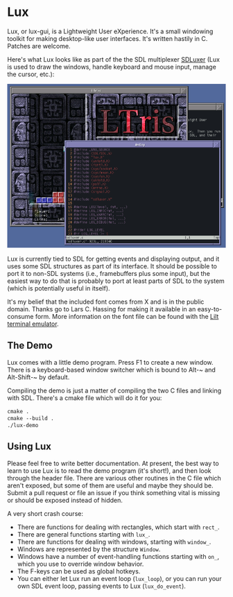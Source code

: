 # Lux

Lux, or lux-gui, is a Lightweight User eXperience.  It's a small windowing
toolkit for making desktop-like user interfaces.  It's written hastily in C.
Patches are welcome.

Here's what Lux looks like as part of the the SDL multiplexer
[SDLuxer](https://github.com/MurphyMc/sdluxer) (Lux is used to draw the
windows, handle keyboard and mouse input, manage the cursor, etc.):

![SDLuxer screenshot](screenshot.png)

Lux is currently tied to SDL for getting events and displaying output, and
it uses some SDL structures as part of its interface.  It should be
possible to port it to non-SDL systems (i.e., framebuffers plus some input),
but the easiest way to do that is probably to port at least parts of SDL to
the system (which is potentially useful in itself).

It's my belief that the included font comes from X and is in the public
domain. Thanks go to Lars C. Hassing for making it available in an
easy-to-consume form.  More information on the font file can be found with
the [Lilt terminal emulator](https://github.com/MurphyMc/lilt).

## The Demo

Lux comes with a little demo program.  Press F1 to create a new window.
There is a keyboard-based window switcher which is bound to Alt-~ and
Alt-Shift-~ by default.

Compiling the demo is just a matter of compiling the two C files and linking
with SDL.  There's a cmake file which will do it for you:
```
cmake .
cmake --build .
./lux-demo
```

## Using Lux

Please feel free to write better documentation.  At present, the best way
to learn to use Lux is to read the demo program (it's short!), and then
look through the header file.  There are various other routines in the C
file which aren't exposed, but some of them are useful and maybe they
should be.  Submit a pull request or file an issue if you think something
vital is missing or should be exposed instead of hidden.

A very short crash course:

* There are functions for dealing with rectangles, which start with `rect_`.
* There are general functions starting with `lux_`.
* There are functions for dealing with windows, starting with `window_`.
* Windows are represented by the structure `Window`.
* Windows have a number of event-handling functions starting with `on_`,
  which you use to override window behavior.
* The F-keys can be used as global hotkeys.
* You can either let Lux run an event loop (`lux_loop`), or you can run
  your own SDL event loop, passing events to Lux (`lux_do_event`).
